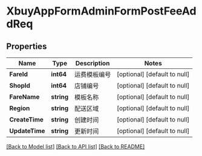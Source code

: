 # XbuyAppFormAdminFormPostFeeAddReq

## Properties
Name | Type | Description | Notes
------------ | ------------- | ------------- | -------------
**FareId** | **int64** | 运费模板编号 | [optional] [default to null]
**ShopId** | **int64** | 店铺编号 | [optional] [default to null]
**FareName** | **string** | 模板名称 | [optional] [default to null]
**Region** | **string** | 配送区域 | [optional] [default to null]
**CreateTime** | **string** | 创建时间 | [optional] [default to null]
**UpdateTime** | **string** | 更新时间 | [optional] [default to null]

[[Back to Model list]](../README.md#documentation-for-models) [[Back to API list]](../README.md#documentation-for-api-endpoints) [[Back to README]](../README.md)

